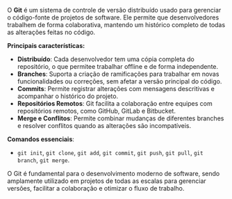 O **Git** é um sistema de controle de versão distribuído usado para gerenciar o código-fonte de projetos de software. Ele permite que desenvolvedores trabalhem de forma colaborativa, mantendo um histórico completo de todas as alterações feitas no código.

**Principais características:**
- **Distribuído**: Cada desenvolvedor tem uma cópia completa do repositório, o que permitee  trabalhar offline e de forma independente.
- **Branches**: Suporta a criação de ramificações para trabalhar em novas funcionalidades ou correções, sem afetar a versão principal do código.
- **Commits**: Permite registrar alterações com mensagens descritivas e acompanhar o histórico do projeto.
- **Repositórios Remotos**: Git facilita a colaboração entre equipes com repositórios remotos, como GitHub, GitLab e Bitbucket.
- **Merge e Conflitos**: Permite combinar mudanças de diferentes branches e resolver conflitos quando as alterações são incompatíveis.

**Comandos essenciais**:
- `git init`, `git clone`, `git add`, `git commit`, `git push`, `git pull`, `git branch`, `git merge`.

O Git é fundamental para o desenvolvimento moderno de software, sendo amplamente utilizado em projetos de todas as escalas para gerenciar versões, facilitar a colaboração e otimizar o fluxo de trabalho.